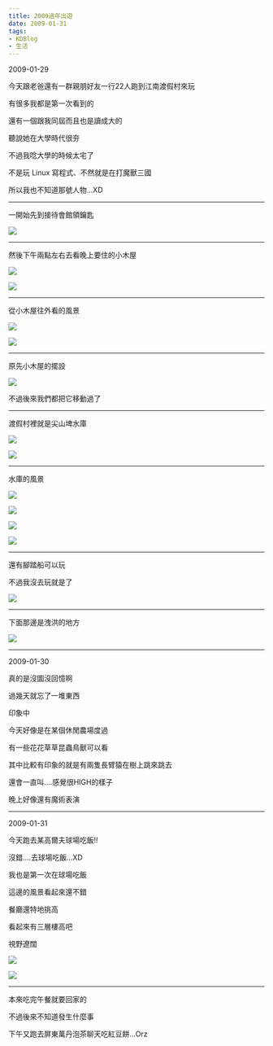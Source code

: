 ```yaml
---
title: 2009過年出遊
date: 2009-01-31
tags:
- KDBlog
- 生活
---
```

2009-01-29

今天跟老爸還有一群親朋好友一行22人跑到江南渡假村來玩

有很多我都是第一次看到的

還有一個跟我同屆而且也是讀成大的

聽說她在大學時代很夯

不過我唸大學的時候太宅了

不是玩 Linux 寫程式、不然就是在打魔獸三國

所以我也不知道那號人物...XD

---

一開始先到接待會館領鑰匙

![](IMAG0269.jpg)

---

然後下午兩點左右去看晚上要住的小木屋

![](IMAG0271.jpg)

![](IMAG0274.jpg)

---

從小木屋往外看的風景

![](IMAG0270.jpg)

![](IMAG0281.jpg)

---

原先小木屋的擺設

![](IMAG0272.jpg)

不過後來我們都把它移動過了

---

渡假村裡就是尖山埤水庫

![](IMAG0275.jpg)

![](IMAG0282.jpg)

---

水庫的風景

![](IMAG0273.jpg)

![](IMAG0277.jpg)

![](IMAG0278.jpg)

![](IMAG0280.jpg)

---

還有腳踏船可以玩

不過我沒去玩就是了

![](IMAG0276.jpg)

---

下面那邊是洩洪的地方

![](IMAG0283.jpg)

---

2009-01-30

真的是沒圖沒回憶啊

過幾天就忘了一堆東西

印象中

今天好像是在某個休閒農場度過

有一些花花草草昆蟲鳥獸可以看

其中比較有印象的就是有兩隻長臂猿在樹上跳來跳去

還會一直叫....感覺很HIGH的樣子

晚上好像還有魔術表演

---

2009-01-31

今天跑去某高爾夫球場吃飯!!

沒錯....去球場吃飯...XD

我也是第一次在球場吃飯

這邊的風景看起來還不錯

餐廳還特地挑高

看起來有三層樓高吧

視野遼闊

![](IMAG0284.jpg)

![](IMAG0285.jpg)

---

本來吃完午餐就要回家的

不過後來不知道發生什麼事

下午又跑去屏東萬丹泡茶聊天吃紅豆餅...Orz

